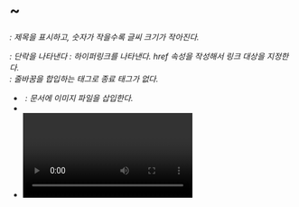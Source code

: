 
<h1> ~ <h6> : 제목을 표시하고, 숫자가 작을수록 글씨 크기가 작아진다.
<p> : 단락을 나타낸다
<a> : 하이퍼링크를 나타낸다. href 속성을 작성해서 링크 대상을 지정한다.
<br> : 줄바꿈을 합입하는 태그로 종료 태그가 없다.

- <img> : 문서에 이미지 파일을 삽입한다.
- <audio> : 문서에 오디오 파일을 삽입한다.
- <video> : 문서에 비디오 파일을 삽입한다.

